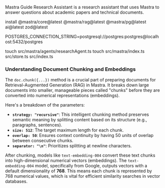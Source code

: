 Mastra Guide Research Assistant is a research assistant that uses Mastra to answer questions about academic papers and technical documents.

install @mastra/core@latest @mastra/rag@latest @mastra/pg@latest ai@latest zod@latest

POSTGRES_CONNECTION_STRING=postgresql://postgres:postgres@localhost:5432/postgres

touch src/mastra/agents/researchAgent.ts
touch src/mastra/index.ts src/store.ts src/index.ts

### Understanding Document Chunking and Embeddings

The `doc.chunk({...})` method is a crucial part of preparing documents for Retrieval-Augmented Generation (RAG) in Mastra. It breaks down large documents into smaller, manageable pieces called "chunks" before they are converted into numerical representations (embeddings).

Here's a breakdown of the parameters:

-   **`strategy: "recursive"`**: This intelligent chunking method preserves semantic meaning by splitting content based on its structure (e.g., paragraphs, sentences).
-   **`size: 512`**: The target maximum length for each chunk.
-   **`overlap: 50`**: Ensures context continuity by having 50 units of overlap between consecutive chunks.
-   **`separator: "\n"`**: Prioritizes splitting at newline characters.

After chunking, models like `text-embedding-004` convert these text chunks into high-dimensional numerical vectors (embeddings). The `text-embedding-004` model, specifically from Google, outputs vectors with a default dimensionality of **768**. This means each chunk is represented by 768 numerical values, which is vital for efficient similarity searches in vector databases.


